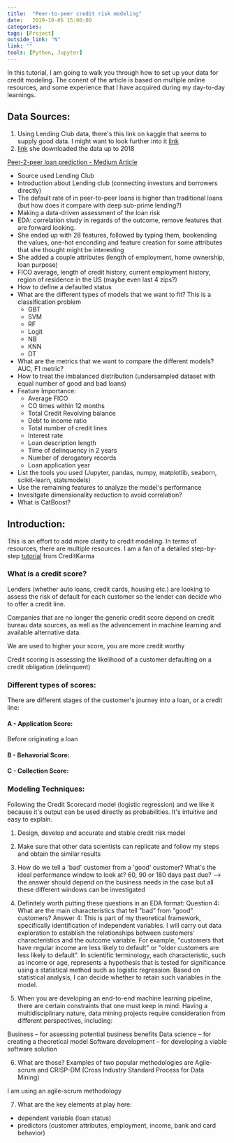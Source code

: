 ```yaml
---
title:  "Peer-to-peer credit risk modeling"
date:   2019-10-06 15:00:00
categories:  
tags: [Project]
outside_link: "N"
link: ""
tools: [Python, Jupyter]
---
```

In this tutorial, I am going to walk you through how to set up your data for credit modeling. The conent of the article is based on multiple online resources, and some experience that I have acquired during my day-to-day learnings. 

## Data Sources:
1. Using Lending Club data, there's this link on kaggle that seems to supply good data. I might want to look further into it [link](https://www.kaggle.com/wordsforthewise/lending-club)
2. [link](https://www.lendingclub.com/info/download-data.action) she downloaded the data up to 2018

[Peer-2-peer loan prediction - Medium Article](https://medium.com/@jiaminhan/peer-to-peer-loan-default-prediction-using-lending-club-data-3f75886cb1e)
- Source used Lending Club
- Introduction about Lending club (connecting investors and borrowers directly)
- The default rate of in peer-to-peer loans is higher than traditional loans (but how does it compare with deep sub-prime lending?)
- Making a data-driven assessment of the loan risk 
- EDA: correlation study in regards of the outcome, remove features that are forward looking.
- She ended up with 28 features, followed by typing them, bookending the values, one-hot enconding and feature creation 
for some attributes that she thought might be interesting
- She added a couple attributes (length of employment, home ownership, loan purpose)
- FICO average, length of credit history, current employment history, region of residence in the US (maybe even last 4 zips?)
- How to define a defaulted status 
- What are the different types of models that we want to fit? This is a classification problem 
    - GBT
    - SVM
    - RF
    - Logit
    - NB
    - KNN
    - DT
- What are the metrics that we want to compare the different models? AUC, F1 metric? 
- How to treat the imbalanced distribution (undersampled dataset with equal number of good and bad loans)
- Feature Importance: 
    - Average FICO
    - CO times within 12 months
    - Total Credit Revolving balance
    - Debt to income ratio 
    - Total number of credit lines 
    - Interest rate
    - Loan description length 
    - Time of delinquency in 2 years 
    - Number of derogatory records 
    - Loan application year 
- List the tools you used (Jupyter, pandas, numpy, matplotlib, seaborn, scikit-learn, statsmodels)
- Use the remaining features to analyze the model's performance 
- Invesitgate dimensionality reduction to avoid correlation? 
- What is CatBoost?


## Introduction: 
This is an effort to add more clarity to credit modeling. In terms of resources,
there are multiple resources. I am a fan of a detailed step-by-step [tutorial](https://www.worldprogramming.com/us/blog/credit_scoring_development_pt1) from CreditKarma

### What is a credit score? 
Lenders (whether auto loans, credit cards, housing etc.) are looking to assess the risk of default for each customer so the lender can decide who to offer a credit line. 

Companies that are no longer the generic credit score depend on credit bureau data sources, as well as the advancement in machine learning and available alternative data. 

We are used to higher your score, you are more credit worthy 

Credit scoring is assessing the likelihood of a customer defaulting on a credit obligation (delinquent)

### Different types of scores: 
There are different stages of the customer's journey into a loan, or a credit line: 
#### A - Application Score:

Before originating a loan

#### B - Behavorial Score:

#### C - Collection Score:

### Modeling Techniques: 
Following the Credit Scorecard model (logistic regression) and we like it because it's output can be used directly as probabilities. It's intuitive and easy to explain. 

1. Design, develop and accurate and stable credit risk model 
2. Make sure that other data scientists can replicate and follow my steps and obtain the similar results 

3. How do we tell a 'bad' customer from a 'good' customer? What's the ideal performance window to look at? 60, 90 or 180 days past due?
--> the answer should depend on the business needs in the case but all these different windows can be investigated 

4. Definitely worth putting these questions in an EDA format: 
Question 4: What are the main characteristics that tell "bad" from "good" customers?
Answer 4: This is part of my theoretical framework, specifically identification of independent variables. I will carry out data exploration to establish the relationships between customers’ characteristics and the outcome variable. For example, "customers that have regular income are less likely to default" or "older customers are less likely to default". In scientific terminology, each characteristic, such as income or age, represents a hypothesis that is tested for significance using a statistical method such as logistic regression. Based on statistical analysis, I can decide whether to retain such variables in the model.

5. When you are developing an end-to-end machine learning pipeline, there are certain constraints that one must keep in mind: 
Having a multidisciplinary nature, data mining projects require consideration from different perspectives, including:

Business – for assessing potential business benefits
Data science – for creating a theoretical model
Software development – for developing a viable software solution

6. What are those? 
Examples of two popular methodologies are Agile-scrum and CRISP-DM (Cross Industry Standard Process for Data Mining)

I am using an agile-scrum methodology 

7. What are the key elements at play here:
- dependent variable (loan status)
- predictors (customer attributes, employment, income, bank and card behavior)